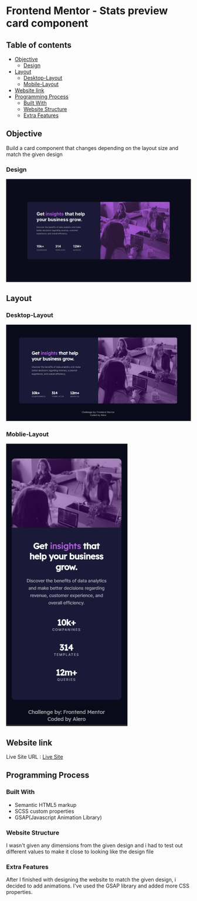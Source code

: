 # Frontend Mentor - Stats preview card component



## Table of contents
- [Objective](#objective)
  - [Design](#design)
- [Layout](#layout)
  - [Desktop-Layout](#desktop-layout)
  - [Mobile-Layout](#moblie-layout)
- [Website link](#website-link)
- [Programming Process](#programming-process)
  - [Built With](#built-with)
  - [Website Structure](#website-structure)
  - [Extra Features](#extra-features)
    
  

## Objective
   Build a card component that changes depending on the layout size and match the given design
   
   ### Design
   ![](./design/desktop-design.jpg)
   


## Layout
  ### Desktop-Layout
  ![](./design/desktop-layout.jpg)
  ### Moblie-Layout
  ![](./design/mobile-layout.jpg)
  
## Website link
  Live Site URL : [Live Site](https://alad2121.github.io/stats-preview-card-component-main/)
  
  
## Programming Process
  ### Built With
   - Semantic HTML5 markup
   - SCSS custom properties
   - GSAP(Javascript Animation Library)
  
  ### Website Structure
   I wasn't given any dimensions from the given design and i had to test out different values to make it close to looking like the design file
   
   
  ### Extra Features
   After I finished with designing the website to match the given design, i decided to add animations. I've used the GSAP library and added more CSS properties.
